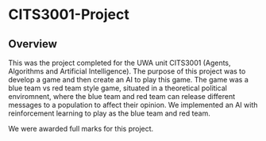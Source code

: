 # CITS3001-Project

## Overview
This was the project completed for the UWA unit CITS3001 (Agents, Algorithms and Artificial Intelligence). The purpose of this project was to develop a game and then create an AI to play this game. The game was a blue team vs red team style game, situated in a theoretical political enviromnent, where the blue team and red team can release different messages to a population to affect their opinion. We implemented an AI with reinforcement learning to play as the blue team and red team. 

We were awarded full marks for this project. 
